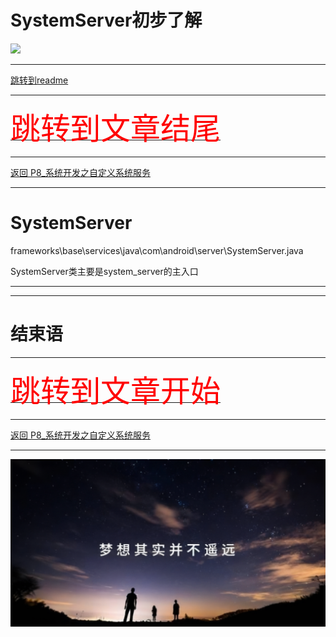 # SystemServer初步了解

<img src="../flower/flower_one.png">

---

[跳转到readme](https://github.com/hfreeman2008/android_core_framework/blob/main/README-CN.md)

---

[<font face='黑体' color=#ff0000 size=40 >跳转到文章结尾</font>](#结束语)

---

[返回 P8_系统开发之自定义系统服务](https://github.com/hfreeman2008/android_core_framework/blob/main/P8_%E7%B3%BB%E7%BB%9F%E5%BC%80%E5%8F%91%E4%B9%8B%E8%87%AA%E5%AE%9A%E4%B9%89%E7%B3%BB%E7%BB%9F%E6%9C%8D%E5%8A%A1/%E7%B3%BB%E7%BB%9F%E5%BC%80%E5%8F%91%E4%B9%8B%E8%87%AA%E5%AE%9A%E4%B9%89%E7%B3%BB%E7%BB%9F%E6%9C%8D%E5%8A%A1.md)

---

# SystemServer

frameworks\base\services\java\com\android\server\SystemServer.java

SystemServer类主要是system_server的主入口


---





---


# 结束语




---


[<font face='黑体' color=#ff0000 size=40 >跳转到文章开始</font>](#systemserver初步了解)

---

[返回 P8_系统开发之自定义系统服务](https://github.com/hfreeman2008/android_core_framework/blob/main/P8_%E7%B3%BB%E7%BB%9F%E5%BC%80%E5%8F%91%E4%B9%8B%E8%87%AA%E5%AE%9A%E4%B9%89%E7%B3%BB%E7%BB%9F%E6%9C%8D%E5%8A%A1/%E7%B3%BB%E7%BB%9F%E5%BC%80%E5%8F%91%E4%B9%8B%E8%87%AA%E5%AE%9A%E4%B9%89%E7%B3%BB%E7%BB%9F%E6%9C%8D%E5%8A%A1.md)



---


<img src="../Images/end_001.png">